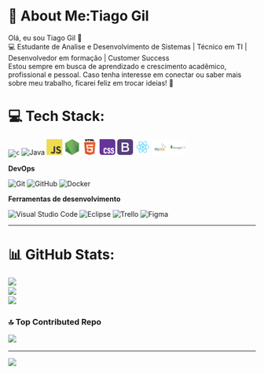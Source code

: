 # 💫 About Me:Tiago Gil
Olá, eu sou Tiago Gil 👋<br>💻 Estudante de Analise e Desenvolvimento de Sistemas | Técnico em TI | Desenvolvedor em formação | Customer Success<br>Estou sempre em busca de aprendizado e crescimento acadêmico, profissional e pessoal. Caso tenha interesse em conectar ou saber mais sobre meu trabalho, ficarei feliz em trocar ideias! 🚀<br>


# 💻 Tech Stack:

<code><img height="32" src="https://cdn.iconscout.com/icon/free/png-512/c-programming-569564.png" alt="c"/></code>
![Java](https://img.shields.io/badge/-Java-333333?style=flat&logo=Java&logoColor=007396)
<code><img height="32" src="https://raw.githubusercontent.com/github/explore/80688e429a7d4ef2fca1e82350fe8e3517d3494d/topics/javascript/javascript.png" alt="Javascript"/></code>
<code><img height="32" src="https://raw.githubusercontent.com/github/explore/80688e429a7d4ef2fca1e82350fe8e3517d3494d/topics/nodejs/nodejs.png" alt="Nodejs"/></code>
<code><img height="32" src="https://raw.githubusercontent.com/github/explore/80688e429a7d4ef2fca1e82350fe8e3517d3494d/topics/html/html.png" alt="HTML5"/></code>
<code><img height="32" src="https://raw.githubusercontent.com/github/explore/80688e429a7d4ef2fca1e82350fe8e3517d3494d/topics/css/css.png" alt="CSS"/></code>
<code><img height="32" src="https://raw.githubusercontent.com/github/explore/80688e429a7d4ef2fca1e82350fe8e3517d3494d/topics/bootstrap/bootstrap.png" alt="Bootstrap"/></code>
<code><img height="32" src="https://raw.githubusercontent.com/github/explore/80688e429a7d4ef2fca1e82350fe8e3517d3494d/topics/react/react.png" alt="React"/></code>
<code><img height="32" src="https://raw.githubusercontent.com/github/explore/80688e429a7d4ef2fca1e82350fe8e3517d3494d/topics/mysql/mysql.png" alt="MySQL"/></code>
<code><img height="32" src="https://raw.githubusercontent.com/github/explore/80688e429a7d4ef2fca1e82350fe8e3517d3494d/topics/mongodb/mongodb.png" alt="MongoDB"/></code>

**DevOps**

![Git](https://img.shields.io/badge/-Git-333333?style=flat&logo=git)
![GitHub](https://img.shields.io/badge/-GitHub-333333?style=flat&logo=github)
![Docker](https://img.shields.io/badge/-Docker-333333?style=flat&logo=docker)

**Ferramentas de desenvolvimento**

![Visual Studio Code](https://img.shields.io/badge/-Visual%20Studio%20Code-333333?style=flat&logo=visual-studio-code&logoColor=007ACC)
![Eclipse](https://img.shields.io/badge/-Eclipse-333333?style=flat&logo=eclipse-ide&logoColor=2C2255)
![Trello](https://img.shields.io/badge/-Trello-333333?style=flat&logo=trello&logoColor=007ACC)
![Figma](https://img.shields.io/badge/-Figma-333333?style=flat&logo=figma&logoColor=007ACC)

---
# 📊 GitHub Stats:
![](https://github-readme-stats.vercel.app/api?username=TiagoGil13&theme=dark&hide_border=false&include_all_commits=false&count_private=false)<br/>
![](https://github-readme-streak-stats.herokuapp.com/?user=TiagoGil13&theme=dark&hide_border=false)<br/>
![](https://github-readme-stats.vercel.app/api/top-langs/?username=Nicolas-Bitencurt&theme=dark&hide_border=false&include_all_commits=false&count_private=false&layout=compact)

### 🔝 Top Contributed Repo
![](https://github-contributor-stats.vercel.app/api?username=TiagoGil13&limit=5&theme=dark&combine_all_yearly_contributions=true)

---
[![](https://visitcount.itsvg.in/api?id=TiagoGil13&icon=2&color=0)](https://visitcount.itsvg.in)

<!-- Proudly created with GPRM ( https://gprm.itsvg.in ) -->
